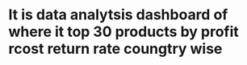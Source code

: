 # It is data analytsis dashboard of where it top 30 products by profit rcost return rate coungtry wise 
